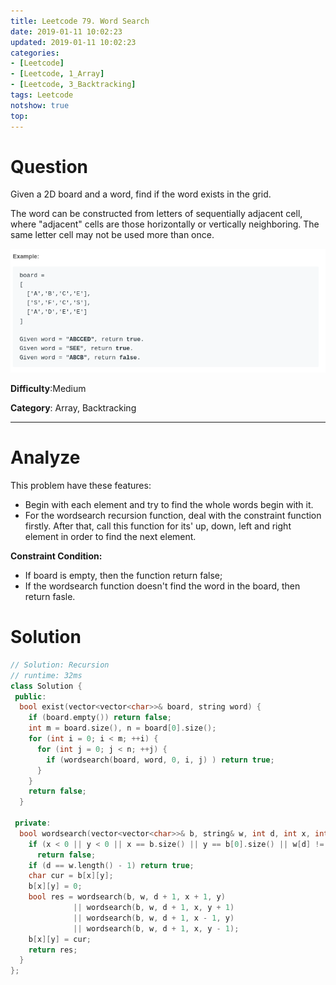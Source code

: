```yaml
---
title: Leetcode 79. Word Search
date: 2019-01-11 10:02:23
updated: 2019-01-11 10:02:23
categories: 
- [Leetcode]
- [Leetcode, 1_Array]
- [Leetcode, 3_Backtracking]
tags: Leetcode
notshow: true
top:
---
```


# Question

Given a 2D board and a word, find if the word exists in the grid.

The word can be constructed from letters of sequentially adjacent cell, where "adjacent" cells are those horizontally or vertically neighboring. The same letter cell may not be used more than once.

![](/images/in-post/2019-01-11-Leetcode-79-Word-Search/2019-01-11-10-15-35.png)

**Difficulty**:Medium

**Category**: Array, Backtracking

<!-- more -->

------------

# Analyze

This problem have these features:

- Begin with each element and try to find the whole words begin with it.
- For the wordsearch recursion function, deal with the constraint function firstly. After that, call this function for its' up, down, left and right element in order to find the next element.

**Constraint Condition:**

- If board is empty, then the function return false;
- If the wordsearch function doesn't find the word in the board, then return fasle.

# Solution

```cpp
// Solution: Recursion
// runtime: 32ms
class Solution {
 public:
  bool exist(vector<vector<char>>& board, string word) {
    if (board.empty()) return false;
    int m = board.size(), n = board[0].size();
    for (int i = 0; i < m; ++i) {
      for (int j = 0; j < n; ++j) {
        if (wordsearch(board, word, 0, i, j) ) return true;
      }
    }
    return false;
  }

 private:
  bool wordsearch(vector<vector<char>>& b, string& w, int d, int x, int y) { 
    if (x < 0 || y < 0 || x == b.size() || y == b[0].size() || w[d] != b[x][y])
      return false;
    if (d == w.length() - 1) return true;
    char cur = b[x][y];
    b[x][y] = 0;
    bool res = wordsearch(b, w, d + 1, x + 1, y) 
              || wordsearch(b, w, d + 1, x, y + 1) 
              || wordsearch(b, w, d + 1, x - 1, y) 
              || wordsearch(b, w, d + 1, x, y - 1);
    b[x][y] = cur;
    return res;
  }
};
```